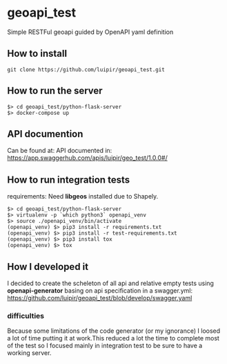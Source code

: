 # geoapi_test
Simple RESTFul geoapi guided by OpenAPI yaml definition

## How to install

    git clone https://github.com/luipir/geoapi_test.git

## How to run the server

    $> cd geoapi_test/python-flask-server
    $> docker-compose up

## API documention

Can be found at: API documented in: https://app.swaggerhub.com/apis/luipir/geo_test/1.0.0#/


## How to run integration tests

requirements: Need **libgeos** installed due to Shapely.

    $> cd geoapi_test/python-flask-server
    $> virtualenv -p `which python3` openapi_venv
    $> source ./openapi_venv/bin/activate
    (openapi_venv) $> pip3 install -r requirements.txt
    (openapi_venv) $> pip3 install -r test-requirements.txt
    (openapi_venv) $> pip3 install tox
    (openapi_venv) $> tox

## How I developed it

I decided to create the scheleton of all api and relative empty tests using **openapi-generator** basing on api specification in a swagger.yml:
https://github.com/luipir/geoapi_test/blob/develop/swagger.yaml

### difficulties
Because some limitations of the code generator (or my ignorance) I loosed a lot of time putting it at work.This reduced a lot the time to complete most of the test so I focused mainly in integration test to be sure to have a working server.

